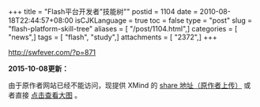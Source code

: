 +++
title = "Flash平台开发者\"技能树\""
postid = 1104
date = 2010-08-18T22:44:57+08:00
isCJKLanguage = true
toc = false
type = "post"
slug = "flash-platform-skill-tree"
aliases = [ "/post/1104.html",]
categories = [ "news",]
tags = [ "flash", "study",]
attachments = [ "2372",]
+++


<http://swfever.com/?p=871>

**2015-10-08更新：**

由于原作者网站已经不能访问，现提供 XMind 的 [share 地址（原作者上传）][1] 或者直接 [点击查看大图][2] 。


[1]: http://www.xmind.net/m/bCk4/
[2]: /uploads/2015/10/flash-platform-developer-skill-tree.jpg

